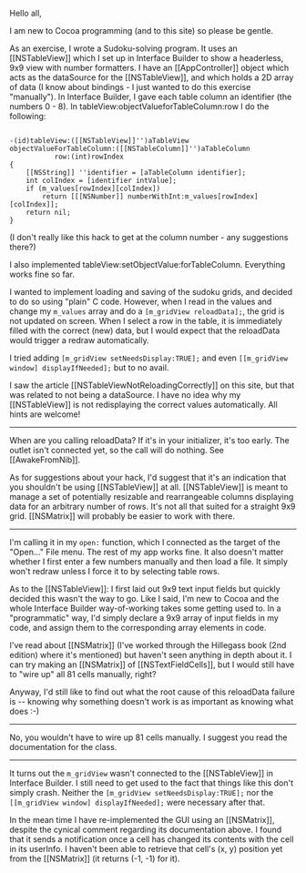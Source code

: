 Hello all,

I am new to Cocoa programming (and to this site) so please be gentle.

As an exercise, I wrote a Sudoku-solving program.  It uses an [[NSTableView]] which I set up in Interface Builder to show a headerless, 9x9 view with number formatters.  I have an [[AppController]] object which acts as the dataSource for the [[NSTableView]], and which holds a 2D array of data (I know about bindings - I just wanted to do this exercise "manually").  In Interface Builder, I gave each table column an identifier (the numbers 0 - 8).  In tableView:objectValueforTableColumn:row I do the following:

<code>
-(id)tableView:([[NSTableView]]'')aTableView
objectValueForTableColumn:([[NSTableColumn]]'')aTableColumn
		   row:(int)rowIndex
{
	[[NSString]] ''identifier = [aTableColumn identifier];
	int colIndex = [identifier intValue];
	if (m_values[rowIndex][colIndex])
		return [[[NSNumber]] numberWithInt:m_values[rowIndex][colIndex]];
	return nil;
}
</code>

(I don't really like this hack to get at the column number - any suggestions there?)

I also implemented tableView:setObjectValue:forTableColumn.  Everything works fine so far.

I wanted to implement loading and saving of the sudoku grids, and decided to do so using "plain" C code.  However, when I read in the values and change my <code>m_values</code> array and do a <code>[m_gridView reloadData];</code>, the grid is not updated on screen.  When I select a row in the table, it is immediately filled with the correct (new) data, but I would expect that the reloadData would trigger a redraw automatically.

I tried adding <code>[m_gridView setNeedsDisplay:TRUE];</code> and even <code>[[m_gridView window] displayIfNeeded];</code> but to no avail.

I saw the article [[NSTableViewNotReloadingCorrectly]] on this site, but that was related to not being a dataSource.  I have no idea why my [[NSTableView]] is not redisplaying the correct values automatically.  All hints are welcome!

----
When are you calling reloadData? If it's in your initializer, it's too early. The outlet isn't connected yet, so the call will do nothing. See [[AwakeFromNib]].

As for suggestions about your hack, I'd suggest that it's an indication that you shouldn't be using [[NSTableView]] at all. [[NSTableView]] is meant to manage a set of potentially resizable and rearrangeable columns displaying data for an arbitrary number of rows. It's not all that suited for a straight 9x9 grid. [[NSMatrix]] will probably be easier to work with there.

----
I'm calling it in my <code>open:</code> function, which I connected as the target of the "Open..." File menu.  The rest of my app works fine.  It also doesn't matter whether I first enter a few numbers manually and then load a file.  It simply won't redraw unless I force it to by selecting table rows.

As to the [[NSTableView]]: I first laid out 9x9 text input fields but quickly decided this wasn't the way to go.  Like I said, I'm new to Cocoa and the whole Interface Builder way-of-working takes some getting used to.  In a "programmatic" way, I'd simply declare a 9x9 array of input fields in my code, and assign them to the corresponding array elements in code.

I've read about [[NSMatrix]] (I've worked through the Hillegass book (2nd edition) where it's mentioned) but haven't seen anything in depth about it.  I can try making an [[NSMatrix]] of [[NSTextFieldCells]], but I would still have to "wire up" all 81 cells manually, right?

Anyway, I'd still like to find out what the root cause of this reloadData failure is -- knowing why something doesn't work is as important as knowing what does :-)

----
No, you wouldn't have to wire up 81 cells manually. I suggest you read the documentation for the class.

----
It turns out the <code>m_gridView</code> wasn't connected to the [[NSTableView]] in Interface Builder.  I still need to get used to the fact that things like this don't simply crash.  Neither the  <code>[m_gridView setNeedsDisplay:TRUE];</code> nor the <code>[[m_gridView window] displayIfNeeded];</code> were necessary after that.

In the mean time I have re-implemented the GUI using an [[NSMatrix]], despite the cynical comment regarding its documentation above.  I found that it sends a notification once a cell has changed its contents with the cell in its userInfo.  I haven't been able to retrieve that cell's (x, y) position yet from the [[NSMatrix]] (it returns (-1, -1) for it).